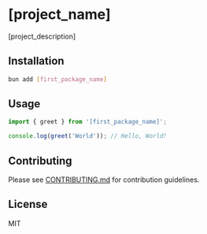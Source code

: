 # [project_name]

[project_description]

## Installation

```bash
bun add [first_package_name]
```

## Usage

```typescript
import { greet } from '[first_package_name]';

console.log(greet('World')); // Hello, World!
```

## Contributing

Please see [CONTRIBUTING.md](./CONTRIBUTING.md) for contribution guidelines.

## License

MIT
